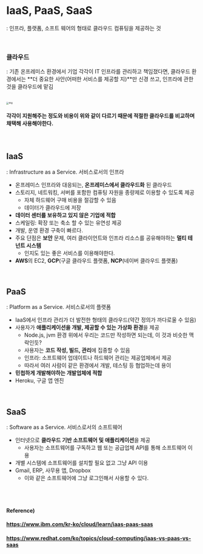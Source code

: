# IaaS, PaaS, SaaS

: 인프라, 플랫폼, 소프트 웨어의 형태로 클라우드 컴퓨팅을 제공하는 것

<br>

### 클라우드

: 기존 온프레미스 환경에서 기업 각각이 IT 인프라를 관리하고 책임졌다면, 클라우드 환경에서는 **더 중요한 사안(어떠한 서비스를 제공할 지)**만 신경 쓰고, 인프라에 관한 것을 클라우드에 맡김

<br>

<img src="https://www.redhat.com/cms/managed-files/iaas-paas-saas-diagram5.1-1638x1046.png" alt="img" style="zoom:40%;" /> 



#### 각각이 지원해주는 정도와 비용이 위와 같이 다르기 때문에 적절한 클라우드를 비교하며 채택해 사용해야한다.

<br>

## IaaS

: Infrastructure as a Service. 서비스로서의 인프라

* 온프레미스 인프라와 대응되는, **온프레미스에서 클라우드화** 된 클라우드
* 스토리지, 네트워킹, 서버를 포함한 컴퓨팅 자원을 종량제로 이용할 수 있도록 제공
  * 자체 하드웨어 구매 비용을 절감할 수 있음
  * 데이터가 클라우드에 저장
* **데이터 센터를 보유하고 있지 않은 기업에 적합**
* 스케일링: 확장 또는 축소 할 수 있는 유연성 제공
* 개발, 운영 환경 구축이 빠르다.
* 주요 단점은 **보안** 문제, 여러 클라이언트와 인프라 리소스를 공유해야하는 **멀티 테넌트 시스템**
  * 인지도 있는 좋은 서비스를 이용해야한다.
* **AWS**의 EC2, **GCP**(구글 클라우드 플랫폼, **NCP**(네이버 클라우드 플랫폼)

<br>

## PaaS

: Platform as a Service. 서비스로서의 플랫폼

* IaaS에서 인프라 관리가 더 발전한 형태의 클라우드(약간 정의가 까다로울 수 있음)
* 사용자가 **애플리케이션을 개발, 제공할 수 있는 가상화 환경**을 제공
  * Node.js, jvm 환경 위에서 우리는 코드만 작성하면 되는데, 이 것과 비슷한 맥락인듯?
  * 사용자는 **코드 작성, 빌드, 관리**에 집중할 수 있음
  * 인프라: 소프트웨어 업데이트나 하드웨어 관리는 제공업체에서 제공
  * 따라서 여러 사람이 같은 환경에서 개발, 테스팅 등 협업하는데 용이
* **민첩하게 개발해야하는 개발업체에 적합**
* Heroku, 구글 앱 엔진

<br>

## SaaS

: Software as a Service. 서비스로서의 소프트웨어

* 인터넷으로 **클라우드 기반 소프트웨어 및 애플리케이션**을 제공
  * 사용자는 소프트웨어를 구독하고 웹 또는 공급업체 API를 통해 소프트웨어 이용
* 개별 시스템에 소프트웨어를 설치할 필요 없고 그냥 API 이용
* Gmail, ERP, 사무용 앱, Dropbox
  * 이와 같은 소프트웨어에 그냥 로그인해서 사용할 수 있다.

<br>

<br>

#### Reference)

#### https://www.ibm.com/kr-ko/cloud/learn/iaas-paas-saas

#### https://www.redhat.com/ko/topics/cloud-computing/iaas-vs-paas-vs-saas